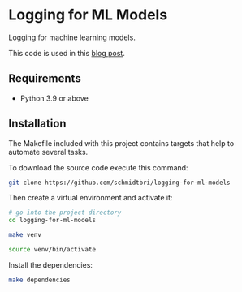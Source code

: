 # Logging for ML Models

Logging for machine learning models.

This code is used in this [blog post](https://www.tekhnoal.com/logging-for-ml-models.html).

## Requirements

- Python 3.9 or above

## Installation 

The Makefile included with this project contains targets that help to automate several tasks.

To download the source code execute this command:

```bash
git clone https://github.com/schmidtbri/logging-for-ml-models
```

Then create a virtual environment and activate it:

```bash
# go into the project directory
cd logging-for-ml-models

make venv

source venv/bin/activate
```

Install the dependencies:

```bash
make dependencies
```
